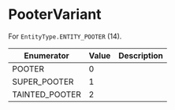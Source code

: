 # PooterVariant

For `EntityType.ENTITY_POOTER` (14). 

| Enumerator | Value | Description |
| - | - | - |
| POOTER | 0 |  |
| SUPER_POOTER | 1 |  |
| TAINTED_POOTER | 2 |  |
